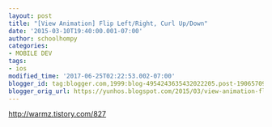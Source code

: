 ```yaml
---
layout: post
title: "[View Animation] Flip Left/Right, Curl Up/Down"
date: '2015-03-10T19:40:00.001-07:00'
author: schoolhompy
categories:
- MOBILE DEV
tags:
- ios
modified_time: '2017-06-25T02:22:53.002-07:00'
blogger_id: tag:blogger.com,1999:blog-4954243635432022205.post-1906570961805463938
blogger_orig_url: https://yunhos.blogspot.com/2015/03/view-animation-flip-leftright-curl_10.html
---
```


http://warmz.tistory.com/827